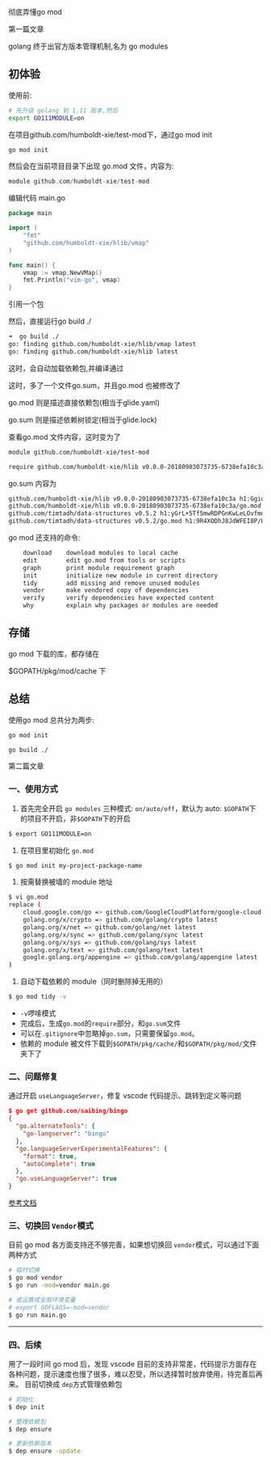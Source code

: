 彻底弄懂go mod

第一篇文章

golang 终于出官方版本管理机制,名为 go modules

## 初体验

使用前:

```bash
# 先升级 golang 到 1.11 版本,然后
export GO111MODULE=on
```

在项目github.com/humboldt-xie/test-mod下，通过go mod init

```bash
go mod init
```

然后会在当前项目目录下出现 go.mod 文件，内容为:

```go
module github.com/humboldt-xie/test-mod
```

编辑代码 main.go

```go
package main

import (
	"fmt"
	"github.com/humboldt-xie/hlib/vmap"
)

func main() {
	vmap := vmap.NewVMap()
	fmt.Println("vim-go", vmap)
}
```

引用一个包

然后，直接运行go build ./

```bash
➜  go build ./
go: finding github.com/humboldt-xie/hlib/vmap latest
go: finding github.com/humboldt-xie/hlib latest
```

这时，会自动加载依赖包,并编译通过

这时，多了一个文件go.sum，并且go.mod 也被修改了

go.mod 则是描述直接依赖包(相当于glide.yaml)

go.sum 则是描述依赖树锁定(相当于glide.lock)

查看go.mod 文件内容，这时变为了

```bash
module github.com/humboldt-xie/test-mod

require github.com/humboldt-xie/hlib v0.0.0-20180903073735-6738efa10c3a
```

go.sum 内容为

```bash
github.com/humboldt-xie/hlib v0.0.0-20180903073735-6738efa10c3a h1:GgiozN6lA73wd7mQbJUdiEzW9CoBJM1Ey8A3G8RbsCo=
github.com/humboldt-xie/hlib v0.0.0-20180903073735-6738efa10c3a/go.mod h1:Zdztzq6jaF9E1ZbVz6g5Kf/Thx4/guqFB3gxAkcNkGs=
github.com/timtadh/data-structures v0.5.2 h1:yGrL+5Tf5mwRDPGnKwLeLOvfmoDsuKiMRmpETgGq+4w=
github.com/timtadh/data-structures v0.5.2/go.mod h1:9R4XODhJ8JdWFEI8P/HJKqxuJctfBQw6fDibMQny2oU=
```

go mod 还支持的命令:

```bash
	download    download modules to local cache
	edit        edit go.mod from tools or scripts
	graph       print module requirement graph
	init        initialize new module in current directory
	tidy        add missing and remove unused modules
	vendor      make vendored copy of dependencies
	verify      verify dependencies have expected content
	why         explain why packages or modules are needed
```

## 存储

go mod 下载的库，都存储在

$GOPATH/pkg/mod/cache 下

## 总结

使用go mod 总共分为两步:

```bash
go mod init

go build ./
```



第二篇文章

### 一、使用方式

1. 首先完全开启 `go modules`
   三种模式: `on/auto/off`，默认为 auto: `$GOPATH`下的项目不开启，非`$GOPATH`下的开启

```bash
$ export GO111MODULE=on
```

1. 在项目里初始化 `go.mod`

```bash
$ go mod init my-project-package-name
```

1. 按需替换被墙的 module 地址

```bash
$ vi go.mod
replace (
    cloud.google.com/go => github.com/GoogleCloudPlatform/google-cloud-go latest
    golang.org/x/crypto => github.com/golang/crypto latest
    golang.org/x/net => github.com/golang/net latest
    golang.org/x/sync => github.com/golang/sync latest
    golang.org/x/sys => github.com/golang/sys latest
    golang.org/x/text => github.com/golang/text latest
    google.golang.org/appengine => github.com/golang/appengine latest
)
```

1. 自动下载依赖的 module（同时删除掉无用的）

```bash
$ go mod tidy -v
```

- `-v`啰嗦模式
- 完成后，生成`go.mod`的`require`部分，和`go.sum`文件
- 可以在`.gitignore`中忽略掉`go.sum`，只需要保留`go.mod`。
- 依赖的 module 被文件下载到`$GOPATH/pkg/cache/`和`$GOPATH/pkg/mod/`文件夹下了

### 二、问题修复

通过开启 `useLanguageServer`，修复 vscode 代码提示、跳转到定义等问题

```json
$ go get github.com/saibing/bingo
{
  "go.alternateTools": {
    "go-langserver": "bingo"
  },
  "go.languageServerExperimentalFeatures": {
    "format": true,
    "autoComplete": true
  },
  "go.useLanguageServer": true
}
```

[参考文档](https://github.com/Microsoft/vscode-go/wiki/Go-modules-support-in-Visual-Studio-Code)

### 三、切换回 `Vendor`模式

目前 go mod 各方面支持还不够完善，如果想切换回 `vendor`模式，可以通过下面两种方式

```bash
# 临时切换
$ go mod vendor
$ go run -mod=vendor main.go

# 或设置成全局环境变量
# export GOFLAGS=-mod=vendor
$ go run main.go
```

------

### 四、后续

用了一段时间 go mod 后，发现 vscode 目前的支持非常差，代码提示方面存在各种问题，提示速度也慢了很多，难以忍受，所以选择暂时放弃使用，待完善后再来。
目前切换成 `dep`方式管理依赖包

```bash
# 初始化
$ dep init

# 整理依赖包
$ dep ensure

# 更新依赖版本
$ dep ensure -update
```
